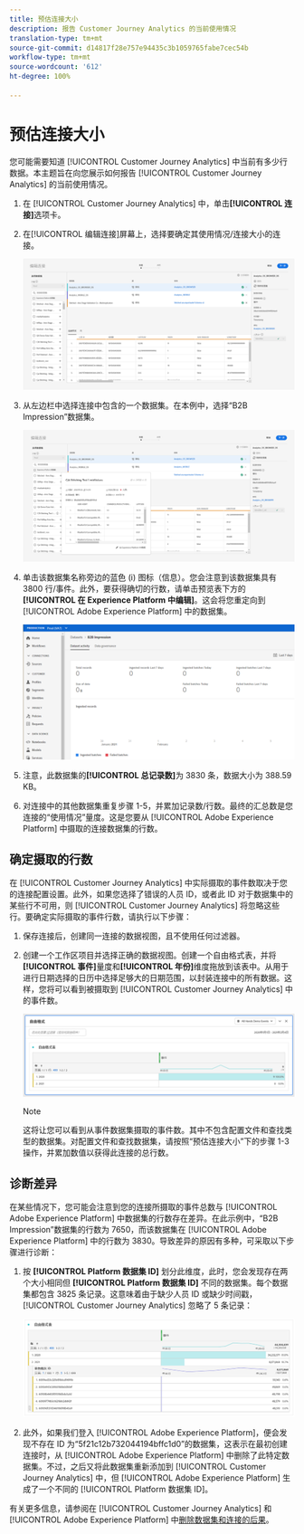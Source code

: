 ```yaml
---
title: 预估连接大小
description: 报告 Customer Journey Analytics 的当前使用情况
translation-type: tm+mt
source-git-commit: d14817f28e757e94435c3b1059765fabe7cec54b
workflow-type: tm+mt
source-wordcount: '612'
ht-degree: 100%

---
```



# 预估连接大小

您可能需要知道 [!UICONTROL Customer Journey Analytics] 中当前有多少行数据。本主题旨在向您展示如何报告 [!UICONTROL Customer Journey Analytics] 的当前使用情况。

1. 在 [!UICONTROL Customer Journey Analytics] 中，单击&#x200B;**[!UICONTROL 连接]**&#x200B;选项卡。
1. 在[!UICONTROL 编辑连接]屏幕上，选择要确定其使用情况/连接大小的连接。

   ![编辑连接](assets/edit-connection.png)

1. 从左边栏中选择连接中包含的一个数据集。在本例中，选择“B2B Impression”数据集。

   ![数据集](assets/dataset.png)

1. 单击该数据集名称旁边的蓝色 (i) 图标（信息）。您会注意到该数据集具有 3800 行/事件。此外，要获得确切的行数，请单击预览表下方的&#x200B;**[!UICONTROL 在 Experience Platform 中编辑]**。这会将您重定向到 [!UICONTROL Adobe Experience Platform] 中的数据集。

   ![AEP 数据集信息](assets/data-size.png)

1. 注意，此数据集的&#x200B;**[!UICONTROL 总记录数]**&#x200B;为 3830 条，数据大小为 388.59 KB。

1. 对连接中的其他数据集重复步骤 1-5，并累加记录数/行数。最终的汇总数是您连接的“使用情况”量度。这是您要从 [!UICONTROL Adobe Experience Platform] 中摄取的连接数据集的行数。

## 确定摄取的行数

在 [!UICONTROL Customer Journey Analytics] 中实际摄取的事件数取决于您的连接配置设置。此外，如果您选择了错误的人员 ID，或者此 ID 对于数据集中的某些行不可用，则 [!UICONTROL Customer Journey Analytics] 将忽略这些行。要确定实际摄取的事件行数，请执行以下步骤：

1. 保存连接后，创建同一连接的数据视图，且不使用任何过滤器。
1. 创建一个工作区项目并选择正确的数据视图。创建一个自由格式表，并将&#x200B;**[!UICONTROL 事件]**&#x200B;量度和&#x200B;**[!UICONTROL 年份]**&#x200B;维度拖放到该表中。从用于进行日期选择的日历中选择足够大的日期范围，以封装连接中的所有数据。这样，您将可以看到被摄取到 [!UICONTROL Customer Journey Analytics] 中的事件数。

   ![工作区项目](assets/event-number.png)

   >[!NOTE]
   >
   >这将让您可以看到从事件数据集摄取的事件数。其中不包含配置文件和查找类型的数据集。对配置文件和查找数据集，请按照“预估连接大小”下的步骤 1-3 操作，并累加数值以获得此连接的总行数。

## 诊断差异

在某些情况下，您可能会注意到您的连接所摄取的事件总数与 [!UICONTROL Adobe Experience Platform] 中数据集的行数存在差异。在此示例中，“B2B Impression”数据集的行数为 7650，而该数据集在 [!UICONTROL Adobe Experience Platform] 中的行数为 3830。导致差异的原因有多种，可采取以下步骤进行诊断：

1. 按 **[!UICONTROL Platform 数据集 ID]** 划分此维度，此时，您会发现存在两个大小相同但 **[!UICONTROL Platform 数据集 ID]** 不同的数据集。每个数据集都包含 3825 条记录。这意味着由于缺少人员 ID 或缺少时间戳，[!UICONTROL Customer Journey Analytics] 忽略了 5 条记录：

   ![划分](assets/data-size2.png)

1. 此外，如果我们登入 [!UICONTROL Adobe Experience Platform]，便会发现不存在 ID 为“5f21c12b732044194bffc1d0”的数据集，这表示在最初创建连接时，从 [!UICONTROL Adobe Experience Platform] 中删除了此特定数据集。不过，之后又将此数据集重新添加到 [!UICONTROL Customer Journey Analytics] 中，但 [!UICONTROL Adobe Experience Platform] 生成了一个不同的 [!UICONTROL Platform 数据集 ID]。

有关更多信息，请参阅在 [!UICONTROL Customer Journey Analytics] 和 [!UICONTROL Adobe Experience Platform] 中[删除数据集和连接的后果](https://experienceleague.adobe.com/docs/analytics-platform/using/cja-overview/cja-faq.html?lang=zh-Hans#implications-of-deleting-data-components)。
